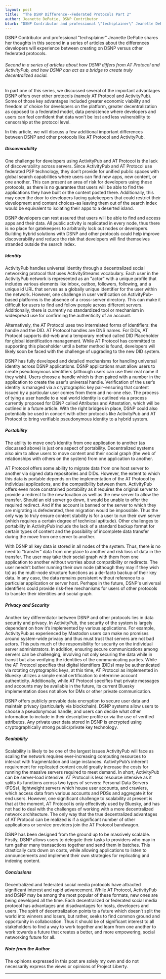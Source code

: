 ```yaml
---
layout: post
title:  "The DSNP Difference--Federated Protocols Part 2"
author: Jeanette DePatie, DSNP Contributor
blurb: "DSNP Contributor and professional \"techsplainer\" Jeanette DePatie shares her thoughts in this second in a series of articles about the differences developers will experience between creating on DSNP versus other federated protocols."
--- 
```

DSNP Contributor and professional "techsplainer" Jeanette DePatie shares her thoughts in this second in a series of articles about the differences developers will experience between creating on DSNP versus other federated protocols.


###### Second in a series of articles about how DSNP differs from AT Protocol and ActivityPub, and how DSNP can act as a bridge to create truly decentralized social.


In part one of this series, we discussed several of the important advantages DSNP offers over other protocols (namely AT Protocol and ActivityPub).  Some of those key advantages included greater economic viability and freedom of choice for developers on the platform, greater decentralization as opposed to a federated model, data persistence where developers and users can feel confident that data won’t be lost and less vulnerability to censorship at the protocol level.

In this article, we will discuss a few additional important differences between DSNP and other protocols like AT Protocol and ActivityPub.



##### Discoverability

One challenge for developers using ActivityPub and AT Protocol is the lack of discoverability across servers.  Since ActivityPub and AT Protocol use federated P2P technology, they don’t provide for unified public spaces with global search capabilities where users can find new apps, new content, or one another.  This can present an area of risk for developers using these protocols, as there is no guarantee that users will be able to find the applications they have built or the content posted there.  Additionally, this may open the door to developers facing gatekeepers that could restrict their development and content choices–as leaving them out of the search index would be equivalent to isolating their apps to a deserted island.

DSNP developers can rest assured that users will be able to find and access apps and their data.  All public activity is replicated in every node, thus there is no place for gatekeepers to arbitrarily lock out nodes or developers.  Building hybrid solutions with DSNP and other protocols could help improve discoverability and reduce the risk that developers will find themselves stranded outside the search index. 



##### Identity

ActivityPub handles universal identity through a decentralized social networking protocol that uses ActivityStreams vocabulary.  Each user in the ActivityPub network is represented as an "actor" with a unique profile that includes various elements like inbox, outbox, followers, following, and a unique id URL that serves as a globally unique identifier for the user within the network.  However, one challenge in user verification on ActivityPub-based platforms is the absence of a cross-server directory. This can make it difficult for users to find and follow people across different servers. Additionally, there is currently no standardized tool or mechanism in widespread use for confirming the authenticity of an account.

Alternatively, the AT Protocol uses two interrelated forms of identifiers: the handle and the DID.  AT Protocol handles are DNS names.  For DIDs, AT Protocol supports did-web and a temporary method called DID Placeholder for global identification management. While AT Protocol has committed to supporting this placeholder until a better method is found, developers will likely soon be faced with the challenge of upgrading to the new DID system.

DSNP has fully developed and detailed mechanisms for handling universal identity across DSNP applications.  DSNP applications must allow users to create pseudonymous identifiers (although users can use their real name if they wish).  Users choose a handle which is then paired with a number in the application to create the user's universal handle.  Verification of the user’s identity is managed via a cryptographic key pair–ensuring that content issued by a particular user comes from them and no-one else.  The process of tying a user handle to a real world identity is outlined via a process currently proposed for DSNP called Attributes and Attestation, which will be outlined in a future article.  With the right bridges in place, DSNP could also potentially be used in concert with other protocols like ActivityPub and AT Protocol to bring verifiable pseudonymous identity to a hybrid system.



##### Portability

The ability to move one’s identity from one application to another (as discussed above) is just one aspect of portability.  Decentralized systems also aim to allow users to move content and their social graph (the web of relationships with others on the system) from one application to another.

AT Protocol offers some ability to migrate data from one host server to another via signed data repositories and DIDs.  However, the extent to which this data is portable depends on the implementation of the AT Protocol by individual applications, and the compatibility between them.  ActivityPub offers even more constrained portability as it requires the original server to provide a redirect to the new location as well as the new server to allow the transfer.  Should an old server go down, it would be unable to offer the required redirect.  And if the account is banned or the server to which they are migrating is defederated, then migration would be impossible.  Thus the only way to truly ensure content stability is for a user to run their own server (which requires a certain degree of technical aptitude).  Other challenges to portability in ActivityPub include the lack of a standard backup format for certain types of content and the possibility of incomplete data transfer during the move from one server to another.

With DSNP all key data is stored in all nodes of the system.  Thus, there is no need to “transfer” data from one place to another and risk loss of data in the transfer.  The user may take their social graph with them from one application to another without worries about compatibility or redirects.  The user needn’t bother running their own node (although they may if they wish to) as the multi-node structure functions as a de-facto backup of their key data.  In any case, the data remains persistent without reference to a particular application or server host.  Perhaps in the future, DSNP's universal identifiers could provide risk-free mechanisms for users of other protocols to transfer their identities and social graph.



##### Privacy and Security 

Another key differentiator between DSNP and other protocols lies in data security and privacy. 
In ActivityPub, the security of the system is largely dependent on how it’s implemented by various applications.  For example, ActivityPub as experienced by Mastodon users can make no promises around system-wide privacy and thus must trust that servers are not bad actors.  This puts much of the responsibility for security on the individual server administrators.  In addition, ensuring secure communications among servers can be challenging, involving not only securing the data while in transit but also verifying the identities of the communicating parties.  While the AT Protocol specifies that digital identifiers (DIDs) may be authenticated via rotating cryptographic keys, at this time, AT Protocol as implemented in Bluesky utilizes a simple email certification to determine account authenticity.  Additionally, while AT Protocol specifies that private messages and accounts may be available in the future, its current Bluesky implementation does not allow for DMs or other private communication.

DSNP offers publicly provable data encryption to secure user data and maintain privacy (particularly via blockchain).  DSNP systems allow users to choose a pseudonymous handle, and users can decide what other information to include in their descriptive profile or via the use of verified attributes. Any private user data stored in DSNP is encrypted using cryptographically strong public/private key technology.


##### Scalability
Scalability is likely to be one of the largest issues ActivityPub will face as scaling the network requires ever-increasing computing resources to interact with fragmentation and large instances.  ActivityPub’s inherent requirement for replicated content could greatly increase the costs for running the massive servers required to meet demand.  In short, ActivityPub can be server-load intensive.  AT Protocol is less resource intensive as it splits its functions across two types of servers: Personal Data Servers (PDSs), lightweight servers which house user accounts, and crawlers, which access data from various accounts and PDSs and aggregate it for end users.  However, one significant challenge to scalability at present is that at the moment, AT Protocol is only effectively used by Bluesky, and has not had to deal with the challenges of working with a more decentralized network architecture.  The only way that the true decentralized advantages of AT Protocol can be realized is if a significant number of other applications or service providers join the AT Protocol bandwagon.

DSNP has been designed from the ground up to be massively scalable.  Firstly, DSNP allows users to delegate their tasks to providers who may in turn gather many transactions together and send them in batches.  This drastically cuts down on costs, while allowing applications to listen to announcements and implement their own strategies for replicating and indexing content.



##### Conclusions

Decentralized and federated social media protocols have attracted significant interest and rapid advancement.  While AT Protocol, ActivityPub and DSNP may be among the most popular of these formats, new ones are being developed all the time.  Each decentralized or federated social media protocol has advantages and disadvantages for hosts, developers and users.  The spirit of decentralization points to a future which doesn’t split the world into winners and losers, but rather, seeks to find common ground and opportunity in collaboration.  Thus it should be of significant interest to all stakeholders to find a way to work together and learn from one another to work towards a future that creates a better, and more empowering, social networking future for all.



##### Note from the Author
The opinions expressed in this post are solely my own and do not necessarily express the views or opinions of Project Liberty.

---

